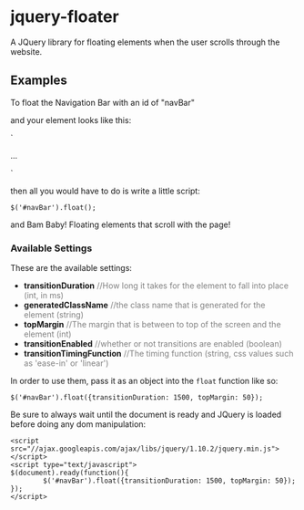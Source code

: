 jquery-floater
==============

A JQuery library for floating elements when the user scrolls through the website.

Examples
---------------

To float the Navigation Bar with an id of "navBar"

and your element looks like this:

`<nav id="navBar">
  ...
</nav>`

then all you would have to do is write a little script:

`$('#navBar').float();`

and Bam Baby! Floating elements that scroll with the page!

### Available Settings

These are the available settings:


+ <b>transitionDuration</b> <span style="color: grey;">//How long it takes for the element to fall into place (int, in ms)</span>
+ <b>generatedClassName</b> <span style="color: grey;">//the class name that is generated for the element (string)</span>
+ <b>topMargin</b> <span style="color: grey;">//The margin that is between to top of the screen and the element (int)</span>
+ <b>transitionEnabled</b> <span style="color: grey;">//whether or not transitions are enabled (boolean)</span>
+ <b>transitionTimingFunction</b> <span style="color: grey;">//The timing function (string, css values such as 'ease-in' or 'linear')</span>

In order to use them, pass it as an object into the `float` function like so:

`$('#navBar').float({transitionDuration: 1500, topMargin: 50});`

Be sure to always wait until the document is ready and JQuery is loaded before doing any dom manipulation:

```
<script src="//ajax.googleapis.com/ajax/libs/jquery/1.10.2/jquery.min.js"></script>
<script type="text/javascript">
$(document).ready(function(){
        $('#navBar').float({transitionDuration: 1500, topMargin: 50});
});
</script>
```